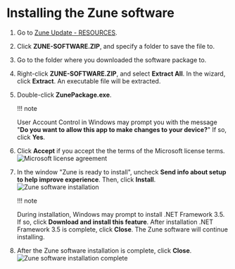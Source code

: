# Installing the Zune software

1. Go to [Zune Update - RESOURCES](https://www.zuneupdate.com/resources/).
2. Click **ZUNE-SOFTWARE.ZIP**, and specify a folder to save the file to.
3. Go to the folder where you downloaded the software package to.
4. Right-click **ZUNE-SOFTWARE.ZIP**, and select **Extract All**. In the wizard, click **Extract**. An executable file will be extracted.
5. Double-click **ZunePackage.exe**.

   !!! note
       
      User Account Control in Windows may prompt you with the message "**Do you want to allow this app to make changes to your device?**" If so, click **Yes**.

6. Click **Accept** if you accept the the terms of the Microsoft license terms.
![Microsoft license agreement](https://github.com/josh-wong/zune-software-setup/blob/main/docs/assets/screenshots/microsoft_license_accept.png?raw=true)

7. In the window "Zune is ready to install", uncheck **Send info about setup to help improve experience**. Then, click **Install**.
![Zune software installation](https://github.com/josh-wong/zune-software-setup/blob/main/docs/assets/screenshots/zune_software_install.png?raw=true)

   !!! note
       
      During installation, Windows may prompt to install .NET Framework 3.5. If so, click **Download and install this feature**. After installation .NET Framework 3.5 is complete, click **Close**. The Zune software will continue installing.

8. After the Zune software installation is complete, click **Close**.
![Zune software installation complete](https://github.com/josh-wong/zune-software-setup/blob/main/docs/assets/screenshots/zune_software_installation_complete.png?raw=true)